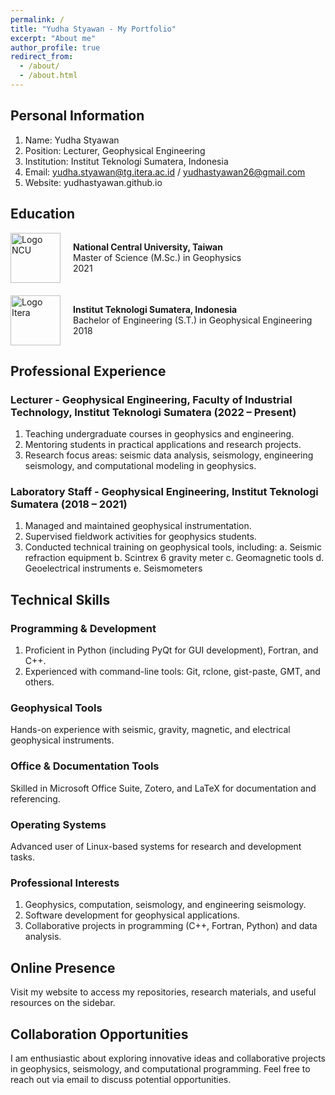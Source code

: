 ```yaml
---
permalink: /
title: "Yudha Styawan - My Portfolio"
excerpt: "About me"
author_profile: true
redirect_from: 
  - /about/
  - /about.html
---
```


Personal Information
------
1. Name: Yudha Styawan
2. Position: Lecturer, Geophysical Engineering
3. Institution: Institut Teknologi Sumatera, Indonesia
4. Email: yudha.styawan@tg.itera.ac.id / yudhastyawan26@gmail.com
5. Website: yudhastyawan.github.io

Education
------

<div style="display: flex; align-items: center; margin-bottom: 20px;">
  <img src="https://upload.wikimedia.org/wikipedia/commons/thumb/3/3a/NCULogo.svg/1200px-NCULogo.svg.png" alt="Logo NCU" style="width: 80px; height: auto; margin-right: 20px;">
  <div>
    <strong>National Central University, Taiwan</strong><br>
    Master of Science (M.Sc.) in Geophysics<br>
    2021
  </div>
</div>

<div style="display: flex; align-items: center; margin-bottom: 20px;">
  <img src="https://upload.wikimedia.org/wikipedia/commons/e/ef/Logo_ITERA.png" alt="Logo Itera" style="width: 80px; height: auto; margin-right: 20px;">
  <div>
    <strong>Institut Teknologi Sumatera, Indonesia</strong><br>
    Bachelor of Engineering (S.T.) in Geophysical Engineering<br>
    2018
  </div>
</div>

Professional Experience
------
### Lecturer - Geophysical Engineering, Faculty of Industrial Technology, Institut Teknologi Sumatera (2022 – Present)
1. Teaching undergraduate courses in geophysics and engineering.
2. Mentoring students in practical applications and research projects.
3. Research focus areas: seismic data analysis, seismology, engineering seismology, and computational modeling in geophysics.

### Laboratory Staff - Geophysical Engineering, Institut Teknologi Sumatera (2018 – 2021)
1. Managed and maintained geophysical instrumentation.
2. Supervised fieldwork activities for geophysics students.
3. Conducted technical training on geophysical tools, including:
	a. Seismic refraction equipment
	b. Scintrex 6 gravity meter
	c. Geomagnetic tools
	d. Geoelectrical instruments
	e. Seismometers

Technical Skills
------
### Programming & Development
1. Proficient in Python (including PyQt for GUI development), Fortran, and C++.
2. Experienced with command-line tools: Git, rclone, gist-paste, GMT, and others.

### Geophysical Tools
Hands-on experience with seismic, gravity, magnetic, and electrical geophysical instruments.

### Office & Documentation Tools
Skilled in Microsoft Office Suite, Zotero, and LaTeX for documentation and referencing.

### Operating Systems
Advanced user of Linux-based systems for research and development tasks.

### Professional Interests
1. Geophysics, computation, seismology, and engineering seismology.
2. Software development for geophysical applications.
3. Collaborative projects in programming (C++, Fortran, Python) and data analysis.

Online Presence
------
Visit my website to access my repositories, research materials, and useful resources on the sidebar.

Collaboration Opportunities
------
I am enthusiastic about exploring innovative ideas and collaborative projects in geophysics, seismology, and computational programming. Feel free to reach out via email to discuss potential opportunities.
